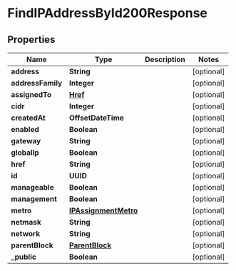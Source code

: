 

# FindIPAddressById200Response


## Properties

| Name | Type | Description | Notes |
|------------ | ------------- | ------------- | -------------|
|**address** | **String** |  |  [optional] |
|**addressFamily** | **Integer** |  |  [optional] |
|**assignedTo** | [**Href**](Href.md) |  |  [optional] |
|**cidr** | **Integer** |  |  [optional] |
|**createdAt** | **OffsetDateTime** |  |  [optional] |
|**enabled** | **Boolean** |  |  [optional] |
|**gateway** | **String** |  |  [optional] |
|**globalIp** | **Boolean** |  |  [optional] |
|**href** | **String** |  |  [optional] |
|**id** | **UUID** |  |  [optional] |
|**manageable** | **Boolean** |  |  [optional] |
|**management** | **Boolean** |  |  [optional] |
|**metro** | [**IPAssignmentMetro**](IPAssignmentMetro.md) |  |  [optional] |
|**netmask** | **String** |  |  [optional] |
|**network** | **String** |  |  [optional] |
|**parentBlock** | [**ParentBlock**](ParentBlock.md) |  |  [optional] |
|**_public** | **Boolean** |  |  [optional] |



